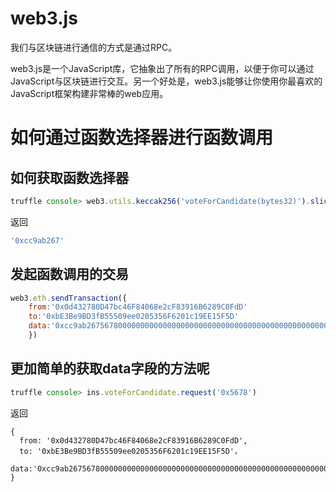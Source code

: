 
# web3.js
我们与区块链进行通信的方式是通过RPC。

web3.js是一个JavaScript库，它抽象出了所有的RPC调用，以便于你可以通过JavaScript与区块链进行交互。另一个好处是，web3.js能够让你使用你最喜欢的JavaScript框架构建非常棒的web应用。

# 如何通过函数选择器进行函数调用
## 如何获取函数选择器
```js
truffle console> web3.utils.keccak256('voteForCandidate(bytes32)').slice(0,10)
```
返回
```js
'0xcc9ab267'
```

## 发起函数调用的交易
```javascript
web3.eth.sendTransaction({
    from:'0x0d432780D47bc46F84068e2cF83916B6289C0FdD'
    to:'0xbE3Be9BD3fB55509ee0205356F6201c19EE15F5D'
    data:'0xcc9ab2675678000000000000000000000000000000000000000000000000000000000000'
    })
```

## 更加简单的获取data字段的方法呢
```js
truffle console> ins.voteForCandidate.request('0x5678')
```

返回

```
{
  from: '0x0d432780D47bc46F84068e2cF83916B6289C0FdD',
  to: '0xbE3Be9BD3fB55509ee0205356F6201c19EE15F5D'，
  data:'0xcc9ab2675678000000000000000000000000000000000000000000000000000000000000'
}
```

